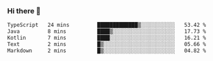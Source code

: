 ### Hi there 👋

<!--START_SECTION:waka-->

```txt
TypeScript   24 mins         █████████████▒░░░░░░░░░░░   53.42 %
Java         8 mins          ████▒░░░░░░░░░░░░░░░░░░░░   17.73 %
Kotlin       7 mins          ████░░░░░░░░░░░░░░░░░░░░░   16.21 %
Text         2 mins          █▒░░░░░░░░░░░░░░░░░░░░░░░   05.66 %
Markdown     2 mins          █▒░░░░░░░░░░░░░░░░░░░░░░░   04.82 %
```

<!--END_SECTION:waka-->

<!--
**jerry-shao/jerry-shao** is a ✨ _special_ ✨ repository because its `README.md` (this file) appears on your GitHub profile.

Here are some ideas to get you started:

- 🔭 I’m currently working on ...
- 🌱 I’m currently learning ...
- 👯 I’m looking to collaborate on ...
- 🤔 I’m looking for help with ...
- 💬 Ask me about ...
- 📫 How to reach me: ...
- 😄 Pronouns: ...
- ⚡ Fun fact: ...
-->

